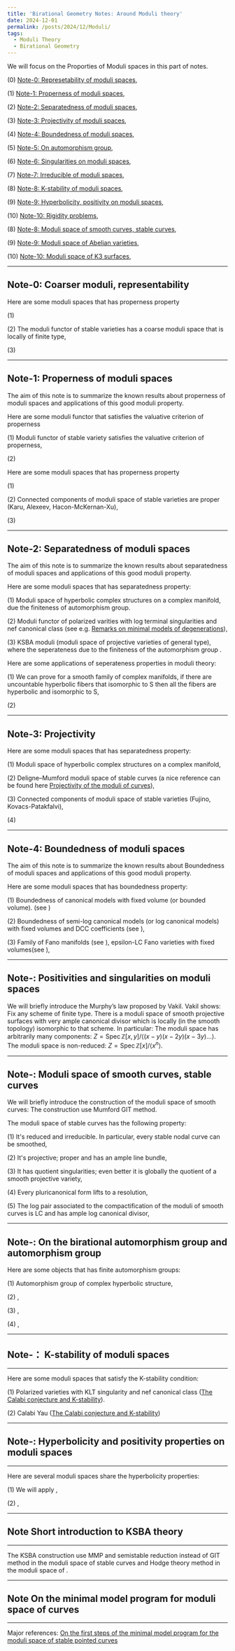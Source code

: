```yaml
---
title: 'Birational Geometry Notes: Around Moduli theory'
date: 2024-12-01
permalink: /posts/2024/12/Moduli/
tags:
  - Moduli Theory
  - Birational Geometry
---
```


We will focus on the Proporties of Moduli spaces in this part of notes. 

(0) [Note-0: Represetability of moduli spaces](https://yilimath.github.io/files/Moduli/RepresentableModuli.pdf),

(1) [Note-1: Properness of moduli spaces](https://yilimath.github.io/files/Moduli/ProperModuli.pdf),

(2) [Note-2: Separatedness of moduli spaces](https://yilimath.github.io/files/Moduli/SeparatModuli.pdf),

(3) [Note-3: Projectivity of moduli spaces](https://yilimath.github.io/files/Moduli/ProjectiveModuli.pdf),

(4) [Note-4: Boundedness of moduli spaces](https://yilimath.github.io/files/Moduli/BoundednessModuli.pdf),

(5) [Note-5: On automorphism group](https://yilimath.github.io/files/Moduli/AutGroup.pdf),

(6) [Note-6: Singularities on moduli spaces](https://yilimath.github.io/files/Moduli/PositiveModuli.pdf),

(7) [Note-7: Irreducible of moduli spaces](https://yilimath.github.io/files/Moduli/IrreducibleModuli.pdf),

(8) [Note-8: K-stability of moduli spaces](https://yilimath.github.io/files/Moduli/Kstable.pdf),

(9) [Note-9: Hyperbolicity, positivity on moduli spaces](),

(10) [Note-10: Rigidity problems](),

(8) [Note-8: Moduli space of smooth curves, stable curves](https://yilimath.github.io/files/Moduli/ModuliCurve.pdf),

(9) [Note-9: Moduli space of Abelian varieties](https://yilimath.github.io/files/Moduli/ModuliAbelian.pdf),

(10) [Note-10: Moduli space of K3 surfaces](https://yilimath.github.io/files/Moduli/ModuliK3.pdf),


---
## Note-0: Coarser moduli, representability

Here are some moduli spaces that has properness property

(1) 

(2) The moduli functor of stable varieties has a coarse moduli
space that is locally of finite type,

(3) 


---
## Note-1: Properness of moduli spaces
The aim of this note is to summarize the known results about properness of moduli spaces and applications of this good moduli property.


Here are some moduli functor that satisfies the valuative criterion of properness

(1) Moduli functor of stable variety satisfies the valuative criterion of properness,

(2) 

Here are some moduli spaces that has properness property

(1) 

(2) Connected components of moduli space of stable varieties are proper (Karu, Alexeev, Hacon-McKernan-Xu),

(3) 




---
## Note-2: Separatedness of moduli spaces

The aim of this note is to summarize the known results about separatedness of moduli spaces and applications of this good moduli property.

Here are some moduli spaces that has separatedness property:

(1) Moduli space of hyperbolic complex structures on a complex manifold, due the finiteness of automorphism group. 

(2) Moduli functor of polarized varities with log terminal singularities and nef canonical class (see e.g. [Remarks on minimal models of degenerations](http://sebastien.boucksom.perso.math.cnrs.fr/notes/Remarks_minimal_models.pdf)),

(3) KSBA moduli (moduli space of projective varieties of general type), where the seperateness due to the finiteness of the automorphism group .


Here are some applications of seperateness properties in moduli theory:

(1) We can prove for a smooth family of complex manifolds, if there are uncountable hyperbolic fibers that isomorphic to S then all the fibers are hyperbolic and isomorphic to S,

(2) 

---
## Note-3: Projectivity

Here are some moduli spaces that has separatedness property:

(1) Moduli space of hyperbolic complex structures on a complex manifold,

(2) Deligne–Mumford moduli space of stable curves (a nice reference can be found here [Projectivity of the moduli of curves](https://chngr.github.io/assets/mgbar.pdf)),

(3) Connected components of moduli space of stable varieties (Fujino, Kovacs-Patakfalvi),

(4) 


---
## Note-4: Boundedness of moduli spaces

The aim of this note is to summarize the known results about Boundedness of moduli spaces and applications of this good moduli property.

Here are some moduli spaces that has boundedness property:

(1) Boundedness of canonical models with fixed volume (or bounded volume). (see []())

(2) Boundedness of semi-log canonical models (or log canonical models) with fixed volumes and DCC coefficients (see []()), 

(3) Family of Fano manifolds (see ), epsilon-LC Fano varieties with fixed volumes(see ),

---
## Note-: Positivities and singularities on moduli spaces


We will briefly introduce the Murphy’s law proposed by Vakil. Vakil shows: Fix any scheme of finite type. There is a moduli space of smooth projective surfaces with very ample canonical divisor which is locally (in the smooth topology) isomorphic to that scheme. In particular: The moduli space has arbitrarily many components: $Z=\operatorname{Spec} \mathbb{Z}[x, y] /\langle(x-y)(x-2 y)(x-3 y) \ldots\rangle$. The moduli space is non-reduced: $Z=\operatorname{Spec} \mathbb{Z}[x] /\left\langle x^n\right\rangle$.



---
## Note-: Moduli space of smooth curves, stable curves


We will briefly introduce the construction of the moduli space of smooth curves: The construction use Mumford GIT method. 

The moduli space of stable curves has the following property:

(1) It's reduced and irreducible. In particular, every stable nodal curve can be smoothed,

(2) It's projective; proper and has an ample line bundle,

(3) It has quotient singularities; even better it is globally the quotient of a smooth projective variety,

(4) Every pluricanonical form lifts to a resolution,

(5) The log pair associated to the compactification of the moduli of smooth curves is LC and has ample log canonical divisor,


---
## Note-: On the birational automorphism group and automorphism group


Here are some objects that has finite automorphism groups:

(1) Automorphism group of complex hyperbolic structure,

(2) ,

(3) ,

(4) ,



---
## Note-： K-stability of moduli spaces
---

Here are some moduli spaces that satisfy the K-stability condition:

(1) Polarized varieties with KLT singularity and nef canonical class ([The Calabi conjecture and K-stability]()).

(2) Calabi Yau ([The Calabi conjecture and K-stability](https://academic.oup.com/imrn/article/2012/10/2272/849227))



---
## Note-: Hyperbolicity and positivity properties on moduli spaces
---

Here are several moduli spaces share the hyperbolicity properties:

(1) We will apply ,

(2) ,

---
## Note Short introduction to KSBA theory
---
The KSBA construction use MMP and semistable reduction instead of GIT method in the moduli space of stable curves and Hodge theory method in the moduli space of .



---
## Note On the minimal model program for moduli space of curves
---

Major references: [On the first steps of the minimal model program for the moduli space of stable pointed curves](https://arxiv.org/abs/1808.00231)
